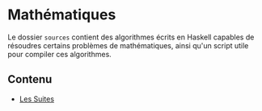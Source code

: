 # Mathématiques

Le dossier `sources` contient des algorithmes écrits en Haskell capables de résoudres certains problèmes de mathématiques, ainsi qu'un script utile pour compiler ces algorithmes.

## Contenu

- [Les Suites](https://janotlelapin.github.io/Ecole/maths/suites)

